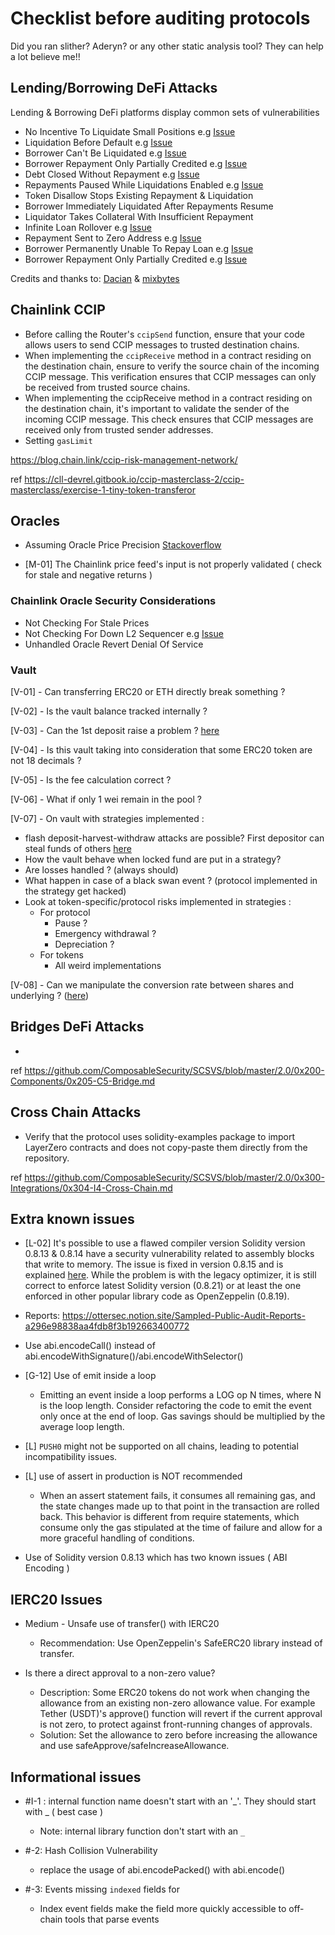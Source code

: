 # Checklist before auditing protocols

Did you ran slither? Aderyn? or any other static analysis tool? They can help a lot believe me!!

## Lending/Borrowing DeFi Attacks
 
Lending & Borrowing DeFi platforms display common sets of vulnerabilities

- No Incentive To Liquidate Small Positions e.g [Issue](https://github.com/Cyfrin/2023-07-foundry-defi-stablecoin/issues/1096)
- Liquidation Before Default e.g [Issue](https://github.com/sherlock-audit/2023-03-teller-judging/issues/92)
- Borrower Can't Be Liquidated e.g [Issue](https://dacian.me/exploiting-developer-assumptions#heading-unchecked-return-values)
- Borrower Repayment Only Partially Credited e.g [Issue](https://github.com/sherlock-audit/2022-10-astaria-judging/issues/190)
- Debt Closed Without Repayment e.g [Issue](https://dacian.me/exploiting-developer-assumptions#heading-unexpected-empty-inputs)
- Repayments Paused While Liquidations Enabled e.g [Issue](https://github.com/sherlock-audit/2023-02-blueberry-judging/issues/290)
- Token Disallow Stops Existing Repayment & Liquidation
- Borrower Immediately Liquidated After Repayments Resume
- Liquidator Takes Collateral With Insufficient Repayment
- Infinite Loan Rollover e.g [Issue](https://github.com/sherlock-audit/2023-01-cooler-judging/issues/215)
- Repayment Sent to Zero Address e.g [Issue](https://github.com/sherlock-audit/2023-01-cooler-judging/issues/33)
- Borrower Permanently Unable To Repay Loan e.g [Issue](https://github.com/sherlock-audit/2022-10-union-finance-judging/issues/133)
- Borrower Repayment Only Partially Credited e.g [Issue](https://github.com/sherlock-audit/2022-10-astaria-judging/issues/190)


Credits and thanks to: [Dacian](https://dacian.me/) & [mixbytes](https://mixbytes.io/blog/vulnerable-spots-of-lending-protocols)

## Chainlink CCIP

- Before calling the Router's `ccipSend` function, ensure that your code allows users to send CCIP messages to trusted destination chains.
- When implementing the `ccipReceive` method in a contract residing on the destination chain, ensure to verify the source chain of the incoming CCIP message. This verification ensures that CCIP messages can only be received from trusted source chains.
- When implementing the ccipReceive method in a contract residing on the destination chain, it's important to validate the sender of the incoming CCIP message. This check ensures that CCIP messages are received only from trusted sender addresses.
- Setting `gasLimit`

https://blog.chain.link/ccip-risk-management-network/

ref https://cll-devrel.gitbook.io/ccip-masterclass-2/ccip-masterclass/exercise-1-tiny-token-transferor

## Oracles

- Assuming Oracle Price Precision [Stackoverflow](https://ethereum.stackexchange.com/questions/92508/do-all-chainlink-feeds-return-prices-with-8-decimals-of-precision)

- [M-01] The Chainlink price feed's input is not properly validated ( check for stale and negative returns )

### Chainlink Oracle Security Considerations

- Not Checking For Stale Prices
- Not Checking For Down L2 Sequencer e.g [Issue](https://github.com/Cyfrin/2023-07-foundry-defi-stablecoin/issues/1046)
- Unhandled Oracle Revert Denial Of Service

### [](https://www.beirao.xyz/blog/Security-checklist#vault)Vault

[V-01] - Can transferring ERC20 or ETH directly break something ?

[V-02] - Is the vault balance tracked internally ?

[V-03] - Can the 1st deposit raise a problem ? [here](https://mixbytes.io/blog/overview-of-the-inflation-attack#rec558234839)

[V-04] - Is this vault taking into consideration that some ERC20 token are not 18 decimals ?

[V-05] - Is the fee calculation correct ?

[V-06] - What if only 1 wei remain in the pool ?

[V-07] - On vault with strategies implemented :

-   flash deposit-harvest-withdraw attacks are possible? First depositor can steal funds of others [here](https://mixbytes.io/blog/overview-of-the-inflation-attack#rec558234839)
-   How the vault behave when locked fund are put in a strategy?
-   Are losses handled ? (always should)
-   What happen in case of a black swan event ? (protocol implemented in the strategy get hacked)
-   Look at token-specific/protocol risks implemented in strategies :
    -   For protocol
        -   Pause ?
        -   Emergency withdrawal ?
        -   Depreciation ?
    -   For tokens
        -   All weird implementations

[V-08] - Can we manipulate the conversion rate between shares and underlying ? ([here](https://mixbytes.io/blog/yield-aggregators-common-pitfalls#rec515086866))

## Bridges DeFi Attacks

- 

ref https://github.com/ComposableSecurity/SCSVS/blob/master/2.0/0x200-Components/0x205-C5-Bridge.md 

## Cross Chain Attacks

- Verify that the protocol uses solidity-examples package to import LayerZero contracts and does not copy-paste them directly from the repository.

ref https://github.com/ComposableSecurity/SCSVS/blob/master/2.0/0x300-Integrations/0x304-I4-Cross-Chain.md 

## Extra known issues

- [L-02] It's possible to use a flawed compiler version
Solidity version 0.8.13 & 0.8.14 have a security vulnerability related to assembly blocks that write to memory.
The issue is fixed in version 0.8.15 and is explained [here](https://soliditylang.org/blog/2022/06/15/solidity-0.8.15-release-announcement/).
While the problem is with the legacy optimizer, it is still correct to enforce latest Solidity version (0.8.21) or at least the one enforced in other popular library code as OpenZeppelin (0.8.19).

- Reports: https://ottersec.notion.site/Sampled-Public-Audit-Reports-a296e98838aa4fdb8f3b192663400772

- Use abi.encodeCall() instead of abi.encodeWithSignature()/abi.encodeWithSelector()	

- [G-12] Use of emit inside a loop
    - Emitting an event inside a loop performs a LOG op N times, where N is the loop length. Consider refactoring the code to emit the event only once at the end of loop. Gas savings should be multiplied by the average loop length.
    
- [L] `PUSH0` might not be supported on all chains, leading to potential incompatibility issues.

- [L] use of assert in production is NOT recommended
    - When an assert statement fails, it consumes all remaining gas, and the state changes made up to that point in the transaction are rolled back. This behavior is different from require statements, which consume only the gas stipulated at the time of failure and allow for a more graceful handling of conditions.

- Use of Solidity version 0.8.13 which has two known issues ( ABI Encoding )
## IERC20 Issues

- Medium - Unsafe use of transfer() with IERC20
    - Recommendation: Use OpenZeppelin's SafeERC20 library instead of transfer.
    
- Is there a direct approval to a non-zero value?
    - Description: Some ERC20 tokens do not work when changing the allowance from an existing non-zero allowance value. For example Tether (USDT)'s approve() function will revert if the current approval is not zero, to protect against front-running changes of approvals.	    
    - Solution: Set the allowance to zero before increasing the allowance and use safeApprove/safeIncreaseAllowance.

## Informational issues    

- #I-1 : internal function name doesn't start with an '_'. They should start with _ ( best case )
    - Note: internal library function don't start with an `_`
    
- #-2: Hash Collision Vulnerability   
    - replace the usage of abi.encodePacked() with abi.encode()
    
- #-3: Events missing `indexed` fields for 
    - Index event fields make the field more quickly accessible to off-chain tools that parse events   
     